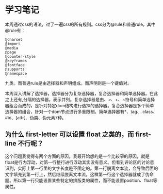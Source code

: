 # 学习笔记

本周通过css的语法，过了一遍css的所有规则。css分为@rule和普通rule。其中@rule有：
```
@charset
@import
@media
@page
@counter-style
@keyframes
@fontface
@supports
@namespace
```
九类。而普通rule是由选择器和声明组成。而声明则是一个键值对。

本周深入讲解了选择器，选择器分为复杂选择器，复合选择器和简单选择器。在此之上还有,分隔的选择器，表示并列。复杂选择器是由<space>、>、+、~符号和简单选择器组合而成的，是针对特定dom结构进行选择的选择器。复合选择器是多个简单选择器的组合，针对一个dom节点进行多重限制。简单选择器有*、tag、.class、#id、\[attr\]、伪类、伪元素7种。


## 为什么 first-letter 可以设置 float 之类的，而 first-line 不行呢？

这个问题我觉得有两个方面的原因，我最开始想的是一个比较窄的原因，就是float是行内浮动，对第一行整行进行浮动其实没有意义。但看到评论区的讨论意识到，实际上第一行里的文字长度是不固定的。第一行脱离文本流，会导致后面的文字填充到第一行上，然后继续脱离文本流，这样第一行这个选择器就成了伪命题。所以第一行只能设置某些特定的排版类的属性，而不能设置position、float等属性。
